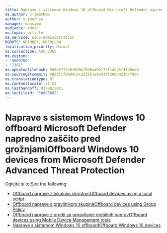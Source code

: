 ```yaml
---
title: Naprave s sistemom Windows 10 offboard Microsoft Defender napredno zaščito pred grožnjami
ms.author: v-jmathew
author: v-jmathew
manager: dansimp
audience: Admin
ms.topic: article
ms.service: o365-administration
ROBOTS: NOINDEX, NOFOLLOW
localization_priority: Normal
ms.collection: Adm_O365
ms.custom:
- "9000760"
- "7391"
ms.openlocfilehash: 560e6772e810d9ef0d8aa9b17cf14cb6f4fe9ed8
ms.sourcegitcommit: 4883f1f89d4c6ca23161e9a43ff206ad21d4f09b
ms.translationtype: MT
ms.contentlocale: sl-SI
ms.lasthandoff: 03/08/2021
ms.locfileid: "50695082"
---
```

# <a name="offboard-windows-10-devices-from-microsoft-defender-advanced-threat-protection"></a><span data-ttu-id="e5288-102">Naprave s sistemom Windows 10 offboard Microsoft Defender napredno zaščito pred grožnjami</span><span class="sxs-lookup"><span data-stu-id="e5288-102">Offboard Windows 10 devices from Microsoft Defender Advanced Threat Protection</span></span>

<span data-ttu-id="e5288-103">Oglejte si to:</span><span class="sxs-lookup"><span data-stu-id="e5288-103">See the following:</span></span>

- [<span data-ttu-id="e5288-104">Offboard naprave z lokalnim skriptom</span><span class="sxs-lookup"><span data-stu-id="e5288-104">Offboard devices using a local script</span></span>](https://go.microsoft.com/fwlink/?linkid=2143465)
- [<span data-ttu-id="e5288-105">Offboard naprave s pravilnikom skupine</span><span class="sxs-lookup"><span data-stu-id="e5288-105">Offboard devices using Group Policy</span></span>](https://go.microsoft.com/fwlink/?linkid=2143632)
- [<span data-ttu-id="e5288-106">Offboard naprave z orodji za upravljanje mobilnih naprav</span><span class="sxs-lookup"><span data-stu-id="e5288-106">Offboard devices using Mobile Device Management tools</span></span>](https://go.microsoft.com/fwlink/?linkid=2143633)
- [<span data-ttu-id="e5288-107">Naprave s sistemom Windows 10 offboard</span><span class="sxs-lookup"><span data-stu-id="e5288-107">Offboard Windows 10 devices</span></span>](https://go.microsoft.com/fwlink/?linkid=2143629)
